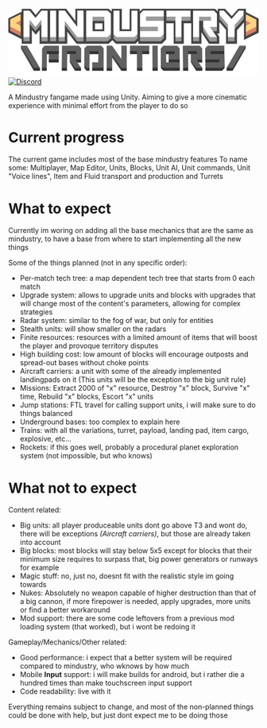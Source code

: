 ![logo](Assets/Resources/Sprites/UI/logo.png)
[![Discord](https://img.shields.io/discord/1062431967536238675?style=for-the-badge&logo=discord&logoColor=ffffff&label=Discord&labelColor=7289da&color=424549)](https://discord.gg/vCzqxDVh2d)

A Mindustry fangame made using Unity. Aiming to give a more cinematic experience with minimal effort from the player to do so 

# Current progress
The current game includes most of the base mindustry features
To name some: Multiplayer, Map Editor, Units, Blocks, Unit AI, Unit commands, Unit "Voice lines", Item and Fluid transport and production and Turrets


# What to expect
Currently im woring on adding all the base mechanics that are the same as mindustry, to have a base from where to start implementing all the new things

Some of the things planned (not in any specific order):
 - Per-match tech tree: a map dependent tech tree that starts from 0 each match
 - Upgrade system: allows to upgrade units and blocks with upgrades that will change most of the content's parameters, allowing for complex strategies
 - Radar system: similar to the fog of war, but only for entities
 - Stealth units: will show smaller on the radars
 - Finite resources: resources with a limited amount of items that will boost the player and provoque territory disputes
 - High building cost: low amount of blocks will encourage outposts and spread-out bases without choke points
 - Aircraft carriers: a unit with some of the already implemented landingpads on it (This units will be the exception to the big unit rule)
 - Missions: Extract 2000 of "x" resource, Destroy "x" block, Survive "x" time, Rebuild "x" blocks, Escort "x" units
 - Jump stations: FTL travel for calling support units, i will make sure to do things balanced
 - Underground bases: too complex to explain here
 - Trains: with all the variations, turret, payload, landing pad, item cargo, explosive, etc...
 - Rockets: if this goes well, probably a procedural planet exploration system (not impossible, but who knows)

# What not to expect
Content related:
 - Big units: all player produceable units dont go above T3 and wont do, there will be exceptions *(Aircraft carriers)*, but those are already taken into account
 - Big blocks: most blocks will stay below 5x5 except for blocks that their minimum size requires to surpass that, big power generators or runways for example
 - Magic stuff: no, just no, doesnt fit with the realistic style im going towards
 - Nukes: Absolutely no weapon capable of higher destruction than that of a big cannon, if more firepower is needed, apply upgrades, more units or find a better workaround
 - Mod support: there are some code leftovers from a previous mod loading system (that worked), but i wont be redoing it

Gameplay/Mechanics/Other related:
 - Good performance: i expect that a better system will be required compared to mindustry, who wknows by how much
 - Mobile **Input** support: i will make builds for android, but i rather die a hundred times than make touchscreen input support
 - Code readability: live with it

Everything remains subject to change, and most of the non-planned things could be done with help, but just dont expect me to be doing those

